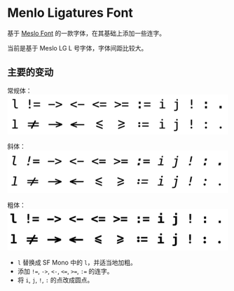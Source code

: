 # Menlo Ligatures Font

基于 [Meslo Font](https://github.com/andreberg/Meslo-Font) 的一款字体，在其基础上添加一些连字。

当前是基于 Meslo LG L 号字体，字体间距比较大。

## 主要的变动

常规体： ![](assets/compare-normal.png)

斜体：![](assets/compare-italic.png)

粗体：![](assets/compare-bold.png)

- `l` 替换成 SF Mono 中的 `l`，并适当地加粗。
- 添加 `!=`, `->`, `<-`, `<=`, `>=`, `:=` 的连字。
- 将 `i`, `j`, `!`, `:` 的点改成圆点。
